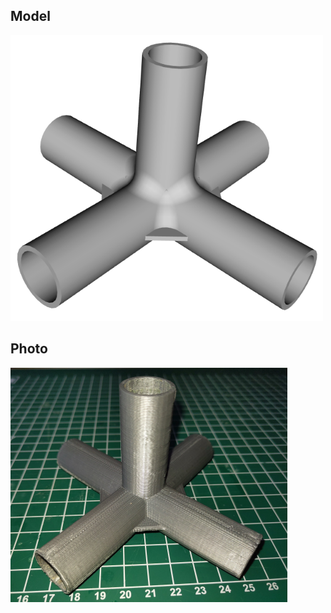 ## Model

![Model](https://github.com/leonvandenbeukel/FreeCAD-Models/blob/master/Electric%20Pipe%20Connectors/img/model.png)

## Photo

![Photo](https://github.com/leonvandenbeukel/FreeCAD-Models/blob/master/Electric%20Pipe%20Connectors/img/photo.png)

